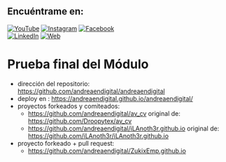 ## Encuéntrame en:

[![YouTube](https://img.shields.io/badge/YouTube-Andrea_en_digital-FF0000?style=for-the-badge&logo=youtube&logoColor=white&labelColor=101010)](https://youtube.com/@andreaendigital)
[![Instagram](https://img.shields.io/badge/Instagram-@andreaendigital-E4405F?style=for-the-badge&logo=instagram&logoColor=white&labelColor=101010)](https://instagram.com/andreaendigital)
[![Facebook](https://img.shields.io/badge/Facebook-@andreaendigital-1877F2?style=for-the-badge&logo=facebook&logoColor=white&labelColor=101010)](https://www.facebook.com/AndreaRoseroOfficial)
</br>
[![LinkedIn](https://img.shields.io/badge/LinkedIn-Brais_Moure-0077B5?style=for-the-badge&logo=linkedin&logoColor=white&labelColor=101010)](https://www.linkedin.com/in/andrearoseroperez/)
[![Web](https://img.shields.io/badge/Web-Andreaendigital.com-14a1f0?style=for-the-badge&logo=dev.to&logoColor=white&labelColor=101010)](https://www.andreaendigital.com)











# Prueba final del Módulo

- dirección del repositorio: https://github.com/andreaendigital/andreaendigital
- deploy en : https://andreaendigital.github.io/andreaendigital/
- proyectos forkeados y comiteados:
   - https://github.com/andreaendigital/av_cv    original de: https://github.com/Droopytex/av_cv
   - https://github.com/andreaendigital/iLAnoth3r.github.io   original de: https://github.com/iLAnoth3r/iLAnoth3r.github.io
- proyecto forkeado + pull request:
   - https://github.com/andreaendigital/ZukixEmp.github.io
